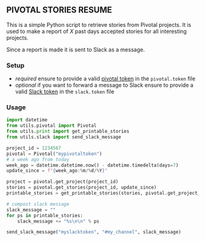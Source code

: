 ## PIVOTAL STORIES RESUME
This is a simple Python script to retrieve stories from Pivotal projects.
It is used to make a report of _X_ past days accepted stories for all interesting projects.

Since a report is made it is sent to Slack as a message.

### Setup
- _required_ ensure to provide a valid [pivotal token](https://www.pivotaltracker.com/help/articles/api_token/) in the `pivotal.token` file
- _optional_ if you want to forward a message to Slack ensure to provide a valid [Slack token](https://slack.com/intl/en-it/help/articles/115005265703-Create-a-bot-for-your-workspace) in the `slack.token` file 

### Usage
```python
import datetime
from utils.pivotal import Pivotal
from utils.print import get_printable_stories
from utils.slack import send_slack_message

project_id = 1234567
pivotal = Pivotal("mypivotaltoken")
# a week ago from today
week_ago = datetime.datetime.now() - datetime.timedelta(days=7)
update_since = f"{week_ago:%m/%d/%Y}"

project = pivotal.get_project(project_id)
stories = pivotal.get_stories(project_id, update_since)
printable_stories = get_printable_stories(stories, pivotal.get_project_membership(project_id))

# compost slack message
slack_message = ""
for ps in printable_stories:
    slack_message += "%s\n\n" % ps

send_slack_message("myslacktoken", "#my_channel", slack_message)
```